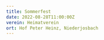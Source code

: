 ```yaml
---
title: Sommerfest
date: 2022-08-28T11:00:00Z
verein: Heimatverein
ort: Hof Peter Heinz, Niederjosbach
---
```

